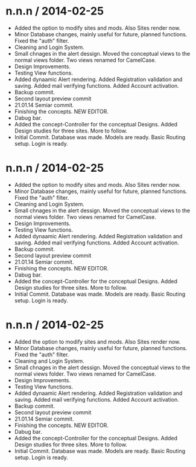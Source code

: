 
n.n.n / 2014-02-25
==================

 * Added the option to modify sites and mods. Also Sites render now.
 * Minor Database changes, mainly useful for future, planned functions. Fixed the "auth" filter.
 * Cleaning and Login System.
 * Small chnages in the alert dessign. Moved the conceptual views to the normal views folder. Two views renamed for CamelCase.
 * Design Improvements.
 * Testing View functions.
 * Added dynaamic Alert rendering. Added Registration validation and saving. Added mail verifying functions. Added Account activation.
 * Backup commit.
 * Second layout preview commit
 * 21.01.14 Semiar commit.
 * Finishing the concepts. NEW EDITOR.
 * Dabug bar.
 * Added the concept-Controller for the conceptual Designs. Added Design studies for three sites. More to follow.
 * Initial Commit. Database was made. Models are ready. Basic Routing setup. Login is ready.

n.n.n / 2014-02-25
==================

 * Added the option to modify sites and mods. Also Sites render now.
 * Minor Database changes, mainly useful for future, planned functions. Fixed the "auth" filter.
 * Cleaning and Login System.
 * Small chnages in the alert dessign. Moved the conceptual views to the normal views folder. Two views renamed for CamelCase.
 * Design Improvements.
 * Testing View functions.
 * Added dynaamic Alert rendering. Added Registration validation and saving. Added mail verifying functions. Added Account activation.
 * Backup commit.
 * Second layout preview commit
 * 21.01.14 Semiar commit.
 * Finishing the concepts. NEW EDITOR.
 * Dabug bar.
 * Added the concept-Controller for the conceptual Designs. Added Design studies for three sites. More to follow.
 * Initial Commit. Database was made. Models are ready. Basic Routing setup. Login is ready.

n.n.n / 2014-02-25
==================

 * Added the option to modify sites and mods. Also Sites render now.
 * Minor Database changes, mainly useful for future, planned functions. Fixed the "auth" filter.
 * Cleaning and Login System.
 * Small chnages in the alert dessign. Moved the conceptual views to the normal views folder. Two views renamed for CamelCase.
 * Design Improvements.
 * Testing View functions.
 * Added dynaamic Alert rendering. Added Registration validation and saving. Added mail verifying functions. Added Account activation.
 * Backup commit.
 * Second layout preview commit
 * 21.01.14 Semiar commit.
 * Finishing the concepts. NEW EDITOR.
 * Dabug bar.
 * Added the concept-Controller for the conceptual Designs. Added Design studies for three sites. More to follow.
 * Initial Commit. Database was made. Models are ready. Basic Routing setup. Login is ready.
